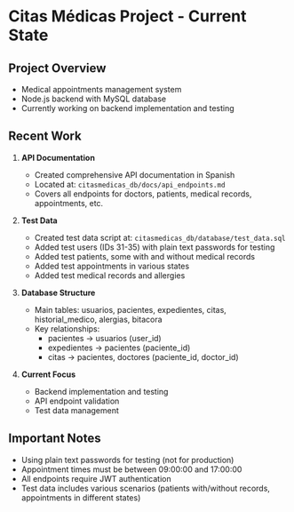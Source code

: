 # Citas Médicas Project - Current State

## Project Overview
- Medical appointments management system
- Node.js backend with MySQL database
- Currently working on backend implementation and testing

## Recent Work
1. **API Documentation**
   - Created comprehensive API documentation in Spanish
   - Located at: `citasmedicas_db/docs/api_endpoints.md`
   - Covers all endpoints for doctors, patients, medical records, appointments, etc.

2. **Test Data**
   - Created test data script at: `citasmedicas_db/database/test_data.sql`
   - Added test users (IDs 31-35) with plain text passwords for testing
   - Added test patients, some with and without medical records
   - Added test appointments in various states
   - Added test medical records and allergies

3. **Database Structure**
   - Main tables: usuarios, pacientes, expedientes, citas, historial_medico, alergias, bitacora
   - Key relationships:
     - pacientes -> usuarios (user_id)
     - expedientes -> pacientes (paciente_id)
     - citas -> pacientes, doctores (paciente_id, doctor_id)

4. **Current Focus**
   - Backend implementation and testing
   - API endpoint validation
   - Test data management

## Important Notes
- Using plain text passwords for testing (not for production)
- Appointment times must be between 09:00:00 and 17:00:00
- All endpoints require JWT authentication
- Test data includes various scenarios (patients with/without records, appointments in different states)